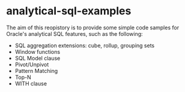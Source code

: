 analytical-sql-examples
=======================

The aim of this reopistory is to provide some simple code samples for Oracle's analytical SQL features, such as the following: 

 - SQL aggregation extensions: cube, rollup, grouping sets
 - Window functions
 - SQL Model clause
 - Pivot/Unpivot
 - Pattern Matching
 - Top-N
 - WITH clause
